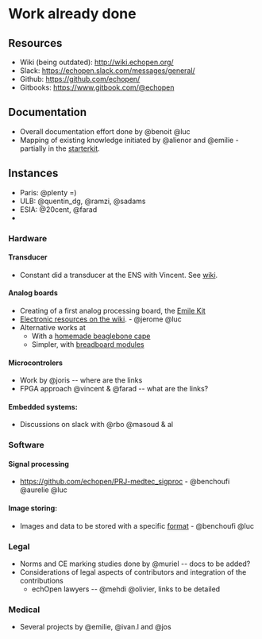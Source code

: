 # Work already done

## Resources

* Wiki (being outdated): http://wiki.echopen.org/
* Slack: https://echopen.slack.com/messages/general/
* Github: https://github.com/echopen/
* Gitbooks: https://www.gitbook.com/@echopen

## Documentation

* Overall documentation effort done by @benoit @luc
* Mapping of existing knowledge initiated by @alienor and @emilie - partially in the [starterkit](https://echopen.gitbooks.io/starterkit/content/).

## Instances

* Paris: @plenty =)
* ULB: @quentin_dg, @ramzi, @sadams
* ESIA: @20cent, @farad
* 

### Hardware

#### Transducer

* Constant did a transducer at the ENS with Vincent. See [wiki](http://wiki.echopen.org/index.php/CR_R%C3%A9flexion_autour_d%27un_prototype_piezo).

#### Analog boards

* Creating of a first analog processing board, the [Emile Kit](http://wiki.echopen.org/index.php/Category:Emile)
* [Electronic resources on the wiki](http://wiki.echopen.org/index.php/Category:Electronics). - @jerome @luc
* Alternative works at 
    * With a [homemade beaglebone cape](https://github.com/kelu124/murgen-dev-kit)
    * Simpler, with [breadboard modules](https://github.com/kelu124/echomods)

#### Microcontrolers

* Work by @joris -- where are the links
* FPGA approach @vincent & @farad -- what are the links?

#### Embedded systems:

* Discussions on slack with @rbo @masoud & al
 
### Software

#### Signal processing

* https://github.com/echopen/PRJ-medtec_sigproc - @benchoufi @aurelie @luc

#### Image storing:

* Images and data to be stored with a specific [format](http://wiki.echopen.org/index.php/Challenge:_Data_format) - @benchoufi @luc


### Legal

* Norms and CE marking studies done by @muriel -- docs to be added?
* Considerations of legal aspects of contributors and integration of the contributions
    * echOpen lawyers -- @mehdi @olivier, links to be detailed

### Medical

* Several projects by @emilie, @ivan.l and @jos



